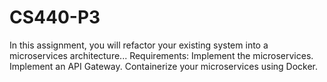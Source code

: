 # CS440-P3
In this assignment, you will refactor your existing system into a microservices architecture... Requirements: Implement the microservices. Implement an API Gateway. Containerize your microservices using Docker.
